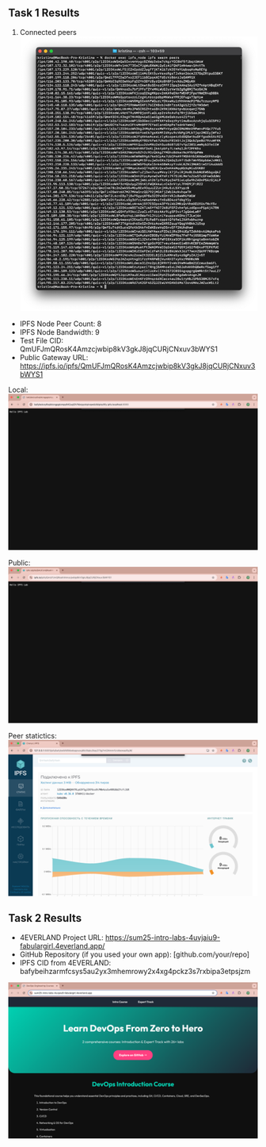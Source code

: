 ## Task 1 Results

1. Connected peers
    ![img.png](Images/img_lab10.png)

- IPFS Node Peer Count: 8
- IPFS Node Bandwidth: 9
- Test File CID: QmUFJmQRosK4Amzcjwbip8kV3gkJ8jqCURjCNxuv3bWYS1
- Public Gateway URL: https://ipfs.io/ipfs/QmUFJmQRosK4Amzcjwbip8kV3gkJ8jqCURjCNxuv3bWYS1

Local:
![img_1.png](Images/img_1_lab10..png)

Public:
![img_2.png](Images/img_2_lab10..png)

Peer statictics:
![img_3.png](Images/img_3_lab10..png)

## Task 2 Results
- 4EVERLAND Project URL: https://sum25-intro-labs-4uvjaiu9-fabulargirl.4everland.app/
- GitHub Repository (if you used your own app): [github.com/your/repo]
- IPFS CID from 4EVERLAND: bafybeihzarmfcsys5au2yx3mhemrowy2x4xg4pckz3s7rxbipa3etpsjzm

![img_4.png](Images/img_4_lab10..png)